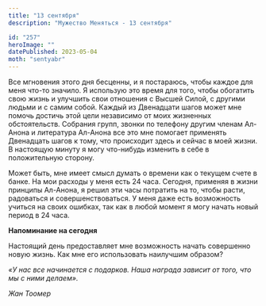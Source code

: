 ```yaml
---
title: "13 сентября"
description: "Мужество Меняться - 13 сентября"

id: "257"
heroImage: ""
datePublished: 2023-05-04
moth: "sentyabr"
---
```


Все мгновения этого дня бесценны, и я постараюсь, чтобы каждое для меня что-то
значило. Я использую это время для того, чтобы обогатить свою жизнь и улучшить
свои отношения с Высшей Силой, с другими людьми и с самим собой. Каждый из
Двенадцати шагов может мне помочь достичь этой цели независимо от моих
жизненных обстоятельств. Собрания групп, звонки по телефону другим членам Ал-
Анона и литература Ал-Анона все это мне помогает применять Двенадцать шагов к
тому, что происходит здесь и сейчас в моей жизни. В настоящую минуту я могу
что-нибудь изменить в себе в положительную сторону.

Может быть, мне имеет смысл думать о времени как о текущем счете в банке. На
мои расходы у меня есть 24 часа. Сегодня, применяя в жизни принципы Ал-Анона,
я решил эти часы потратить на то, чтобы расти, радоваться и
совершенствоваться. У меня даже есть возможность учиться на своих ошибках, так
как в любой момент я могу начать новый период в 24 часа.

**Напоминание на сегодня**

Настоящий день предоставляет мне возможность начать совершенно новую жизнь.
Как мне его использовать наилучшим образом?

_«У нас все начинается с подарков. Наша награда зависит от того, что мы с ними
делаем»._

_Жан Тоомер_
